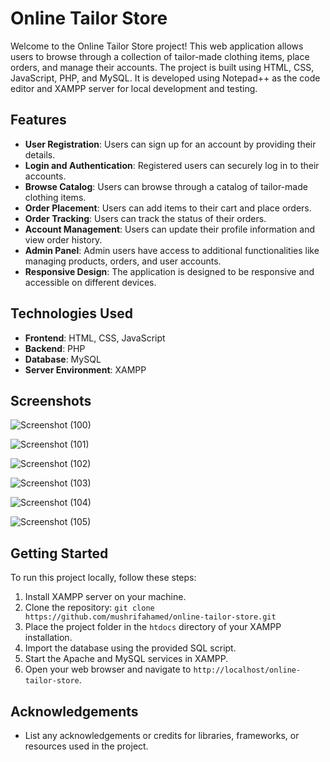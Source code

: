 # Online Tailor Store

Welcome to the Online Tailor Store project! This web application allows users to browse through a collection of tailor-made clothing items, place orders, and manage their accounts. The project is built using HTML, CSS, JavaScript, PHP, and MySQL. It is developed using Notepad++ as the code editor and XAMPP server for local development and testing.

## Features

- **User Registration**: Users can sign up for an account by providing their details.
- **Login and Authentication**: Registered users can securely log in to their accounts.
- **Browse Catalog**: Users can browse through a catalog of tailor-made clothing items.
- **Order Placement**: Users can add items to their cart and place orders.
- **Order Tracking**: Users can track the status of their orders.
- **Account Management**: Users can update their profile information and view order history.
- **Admin Panel**: Admin users have access to additional functionalities like managing products, orders, and user accounts.
- **Responsive Design**: The application is designed to be responsive and accessible on different devices.

## Technologies Used

- **Frontend**: HTML, CSS, JavaScript
- **Backend**: PHP
- **Database**: MySQL
- **Server Environment**: XAMPP

## Screenshots

![Screenshot (100)](https://github.com/mushrifahamed/Online-Tailor-Store/assets/68167577/1f60a999-fd0f-4244-9510-8f6b9562c285)

![Screenshot (101)](https://github.com/mushrifahamed/Online-Tailor-Store/assets/68167577/ec2b801d-4851-4917-b8ee-0f3e32f4d838)

![Screenshot (102)](https://github.com/mushrifahamed/Online-Tailor-Store/assets/68167577/b3328f4d-d32d-40f0-a862-17bdf46f3a36)

![Screenshot (103)](https://github.com/mushrifahamed/Online-Tailor-Store/assets/68167577/ce7d5d9c-9a93-42f8-9191-65f35bbfa498)

![Screenshot (104)](https://github.com/mushrifahamed/Online-Tailor-Store/assets/68167577/8f8d6e97-8af3-4b1e-840c-4f870d86b3e6)

![Screenshot (105)](https://github.com/mushrifahamed/Online-Tailor-Store/assets/68167577/bed76478-f769-4790-9386-902e655bd2ce)

## Getting Started

To run this project locally, follow these steps:

1. Install XAMPP server on your machine.
2. Clone the repository: `git clone https://github.com/mushrifahamed/online-tailor-store.git`
3. Place the project folder in the `htdocs` directory of your XAMPP installation.
4. Import the database using the provided SQL script.
5. Start the Apache and MySQL services in XAMPP.
6. Open your web browser and navigate to `http://localhost/online-tailor-store`.

## Acknowledgements

- List any acknowledgements or credits for libraries, frameworks, or resources used in the project.
